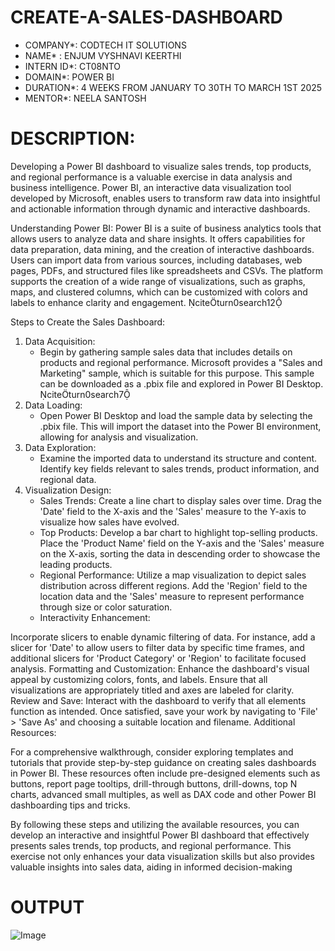 # CREATE-A-SALES-DASHBOARD
* COMPANY*: CODTECH IT SOLUTIONS
* NAME* : ENJUM VYSHNAVI KEERTHI
* INTERN ID*: CT08NTO
* DOMAIN*: POWER BI
* DURATION*: 4 WEEKS FROM JANUARY TO 30TH TO MARCH 1ST 2025
* MENTOR*: NEELA SANTOSH
# DESCRIPTION: 
Developing a Power BI dashboard to visualize sales trends, top products, and regional performance is a valuable exercise in data analysis and business intelligence. Power BI, an interactive data visualization tool developed by Microsoft, enables users to transform raw data into insightful and actionable information through dynamic and interactive dashboards.

Understanding Power BI:
Power BI is a suite of business analytics tools that allows users to analyze data and share insights. It offers capabilities for data preparation, data mining, and the creation of interactive dashboards. Users can import data from various sources, including databases, web pages, PDFs, and structured files like spreadsheets and CSVs. The platform supports the creation of a wide range of visualizations, such as graphs, maps, and clustered columns, which can be customized with colors and labels to enhance clarity and engagement. citeturn0search12

Steps to Create the Sales Dashboard:
1. Data Acquisition:
   - Begin by gathering sample sales data that includes details on products and regional performance. Microsoft provides a "Sales and Marketing" sample, which is suitable for this purpose. This sample can be downloaded as a .pbix file and explored in Power BI Desktop. citeturn0search7
2. Data Loading:
   - Open Power BI Desktop and load the sample data by selecting the .pbix file. This will import the dataset into the Power BI environment, allowing for analysis and visualization.
3. Data Exploration:
   - Examine the imported data to understand its structure and content. Identify key fields relevant to sales trends, product information, and regional data.
4. Visualization Design:
   - Sales Trends: Create a line chart to display sales over time. Drag the 'Date' field to the X-axis and the 'Sales' measure to the Y-axis to visualize how sales have evolved.
   - Top Products: Develop a bar chart to highlight top-selling products. Place the 'Product Name' field on the Y-axis and the 'Sales' measure on the X-axis, sorting the data in descending order to showcase the leading products.
   - Regional Performance: Utilize a map visualization to depict sales distribution across different regions. Add the 'Region' field to the location data and the 'Sales' measure to represent performance through size or color saturation.
   - Interactivity Enhancement:

Incorporate slicers to enable dynamic filtering of data. For instance, add a slicer for 'Date' to allow users to filter data by specific time frames, and additional slicers for 'Product Category' or 'Region' to facilitate focused analysis.
Formatting and Customization:
Enhance the dashboard's visual appeal by customizing colors, fonts, and labels. Ensure that all visualizations are appropriately titled and axes are labeled for clarity.
Review and Save:
Interact with the dashboard to verify that all elements function as intended. Once satisfied, save your work by navigating to 'File' > 'Save As' and choosing a suitable location and filename.
Additional Resources:

For a comprehensive walkthrough, consider exploring templates and tutorials that provide step-by-step guidance on creating sales dashboards in Power BI. These resources often include pre-designed elements such as buttons, report page tooltips, drill-through buttons, drill-downs, top N charts, advanced small multiples, as well as DAX code and other Power BI dashboarding tips and tricks. 

By following these steps and utilizing the available resources, you can develop an interactive and insightful Power BI dashboard that effectively presents sales trends, top products, and regional performance. This exercise not only enhances your data visualization skills but also provides valuable insights into sales data, aiding in informed decision-making

# OUTPUT 
![Image](https://github.com/user-attachments/assets/ac267884-4e29-439a-b6c5-2a845b8efa22)


